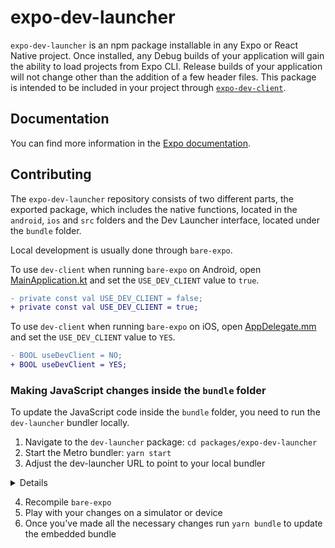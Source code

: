 # expo-dev-launcher

`expo-dev-launcher` is an npm package installable in any Expo or React Native project. Once installed, any Debug builds of your application will gain the ability to load projects from Expo CLI. Release builds of your application will not change other than the addition of a few header files. This package is intended to be included in your project through [`expo-dev-client`](https://docs.expo.dev/versions/latest/sdk/dev-client/).

## Documentation

You can find more information in the [Expo documentation](https://docs.expo.dev/develop/development-builds/introduction).

## Contributing

The `expo-dev-launcher` repository consists of two different parts, the exported package, which includes the native functions, located in the `android`, `ios` and `src` folders and the Dev Launcher interface, located under the `bundle` folder.

Local development is usually done through `bare-expo`.

To use `dev-client` when running `bare-expo` on Android, open [MainApplication.kt](/apps/bare-expo/android/app/src/main/java/dev/expo/payments/MainApplication.kt) and set the `USE_DEV_CLIENT` value to `true`.

```diff
- private const val USE_DEV_CLIENT = false;
+ private const val USE_DEV_CLIENT = true;
```

To use `dev-client` when running `bare-expo` on iOS, open [AppDelegate.mm](/apps/bare-expo/ios/BareExpo/AppDelegate.mm) and set the `USE_DEV_CLIENT` value to `YES`.

```diff
- BOOL useDevClient = NO;
+ BOOL useDevClient = YES;
```

### Making JavaScript changes inside the `bundle` folder

To update the JavaScript code inside the `bundle` folder, you need to run the `dev-launcher` bundler locally.

1. Navigate to the `dev-launcher` package: `cd packages/expo-dev-launcher`
2. Start the Metro bundler: `yarn start`
3. Adjust the dev-launcher URL to point to your local bundler

<details>

#### On Android

Open [DevLauncherController.kt](/packages/expo-dev-launcher/android/src/debug/java/expo/modules/devlauncher/DevLauncherController.kt) and update the `DEV_LAUNCHER_HOST` value to your bundler URL.

E.g.

```diff
- private val DEV_LAUNCHER_HOST: String? = null
+ private val DEV_LAUNCHER_HOST: String? = "10.0.2.2:8090";
```

#### On iOS

3.1. Open another terminal window and navigate to the `ios` folder inside `bare-expo`

3.2. Export the `EX_DEV_LAUNCHER_URL` variable in your shell before running `pod install`.

E.g.

```
export EX_DEV_LAUNCHER_URL=http://localhost:8090
```

This will cause the controller to see if the `expo-launcher` packager is running, and if so, use that instead of the prebuilt bundle.

3.3. Run `pod install`

</details>

4. Recompile `bare-expo`
5. Play with your changes on a simulator or device
6. Once you've made all the necessary changes run `yarn bundle` to update the embedded bundle
